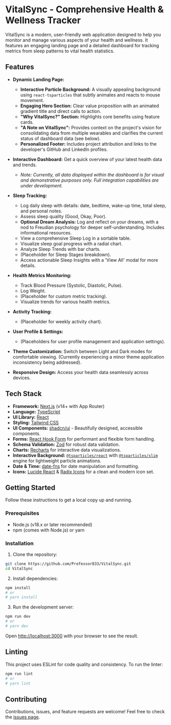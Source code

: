 # VitalSync - Comprehensive Health & Wellness Tracker

VitalSync is a modern, user-friendly web application designed to help you monitor and manage various aspects of your health and wellness. It features an engaging landing page and a detailed dashboard for tracking metrics from sleep patterns to vital health statistics.

## Features

* **Dynamic Landing Page:**
  * **Interactive Particle Background:** A visually appealing background using `react-tsparticles` that subtly animates and reacts to mouse movement.
  * **Engaging Hero Section:** Clear value proposition with an animated gradient title and direct calls to action.
  * **"Why VitalSync?" Section:** Highlights core benefits using feature cards.
  * **"A Note on VitalSync":** Provides context on the project's vision for consolidating data from multiple wearables and clarifies the current status of dashboard data (see below).
  * **Personalized Footer:** Includes project attribution and links to the developer's GitHub and LinkedIn profiles.

* **Interactive Dashboard:** Get a quick overview of your latest health data and trends.
  * _Note: Currently, all data displayed within the dashboard is for visual and demonstrative purposes only. Full integration capabilities are under development._
* **Sleep Tracking:**
  * Log daily sleep with details: date, bedtime, wake-up time, total sleep, and personal notes.
  * Assess sleep quality (Good, Okay, Poor).
  * **Optional Dream Analysis:** Log and reflect on your dreams, with a nod to Freudian psychology for deeper self-understanding. Includes informational resources.
  * View a comprehensive Sleep Log in a sortable table.
  * Visualize sleep goal progress with a radial chart.
  * Analyze Sleep Trends with bar charts.
  * (Placeholder for Sleep Stages breakdown).
  * Access actionable Sleep Insights with a 'View All' modal for more details.
* **Health Metrics Monitoring:**
  * Track Blood Pressure (Systolic, Diastolic, Pulse).
  * Log Weight.
  * (Placeholder for custom metric tracking).
  * Visualize trends for various health metrics.
* **Activity Tracking:**
  * (Placeholder for weekly activity chart).
* **User Profile & Settings:**
  * (Placeholders for user profile management and application settings).
* **Theme Customization:** Switch between Light and Dark modes for comfortable viewing. (Currently experiencing a minor theme application inconsistency being addressed).
* **Responsive Design:** Access your health data seamlessly across devices.

## Tech Stack

* **Framework:** [Next.js](https://nextjs.org/) (v14+ with App Router)
* **Language:** [TypeScript](https://www.typescriptlang.org/)
* **UI Library:** [React](https://reactjs.org/)
* **Styling:** [Tailwind CSS](https://tailwindcss.com/)
* **UI Components:** [shadcn/ui](https://ui.shadcn.com/) - Beautifully designed, accessible components.
* **Forms:** [React Hook Form](https://react-hook-form.com/) for performant and flexible form handling.
* **Schema Validation:** [Zod](https://zod.dev/) for robust data validation.
* **Charts:** [Recharts](https://recharts.org/) for interactive data visualizations.
* **Interactive Background:** [`@tsparticles/react`](https://github.com/matteobruni/tsparticles) with [`@tsparticles/slim`](https://github.com/matteobruni/tsparticles) engine for lightweight particle animations.
* **Date & Time:** [date-fns](https://date-fns.org/) for date manipulation and formatting.
* **Icons:** [Lucide React](https://lucide.dev/) & [Radix Icons](https://www.radix-ui.com/icons) for a clean and modern icon set.

## Getting Started

Follow these instructions to get a local copy up and running.

### Prerequisites

* Node.js (v18.x or later recommended)
* npm (comes with Node.js) or yarn

### Installation

1. Clone the repository:

```bash
git clone https://github.com/Professor833/VitalSync.git
cd VitalSync
```

2. Install dependencies:

```bash
npm install
# or
# yarn install
```

3. Run the development server:

```bash
npm run dev
# or
# yarn dev
```

   Open [http://localhost:3000](http://localhost:3000) with your browser to see the result.

## Linting

This project uses ESLint for code quality and consistency. To run the linter:

```bash
npm run lint
# or
# yarn lint
```

## Contributing

Contributions, issues, and feature requests are welcome! Feel free to check the [issues page](https://github.com/Professor833/VitalSync/issues).
